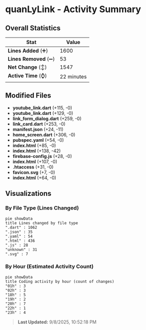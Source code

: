 # quanLyLink - Activity Summary 

## Overall Statistics

| Stat                   | Value                                                             |
| ---------------------- | ----------------------------------------------------------------- |
| **Lines Added** (➕)   | 1600                                          |
| **Lines Removed** (➖) | 53                                        |
| **Net Change** (↕)    | 1547                |
| **Active Time** (⌚)   | 22 minutes |


## Modified Files
- **youtube_link.dart** (+115, -0)
- **youtube_link.dart** (+129, -0)
- **link_form_dialog.dart** (+259, -0)
- **link_card.dart** (+253, -0)
- **manifest.json** (+24, -11)
- **home_screen.dart** (+306, -0)
- **pubspec.yaml** (+54, -0)
- **index.html** (+85, -0)
- **index.html** (+138, -42)
- **firebase-config.js** (+28, -0)
- **index.html** (+107, -0)
- **.htaccess** (+31, -0)
- **favicon.svg** (+7, -0)
- **index.html** (+64, -0)

## Visualizations

### By File Type (Lines Changed)

```mermaid
pie showData
title Lines changed by file type
".dart" : 1062
".json" : 35
".yaml" : 54
".html" : 436
".js" : 28
"unknown" : 31
".svg" : 7
```

### By Hour (Estimated Activity Count)

```mermaid
pie showData
title Coding activity by hour (count of changes)
"01h" : 3
"02h" : 3
"18h" : 5
"19h" : 2
"20h" : 7
"22h" : 1
"23h" : 4
```


> **Last Updated:** 9/8/2025, 10:52:18 PM
